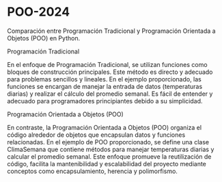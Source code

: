 # POO-2024
Comparación entre Programación Tradicional y Programación Orientada a Objetos (POO) en Python.

Programación Tradicional

En el enfoque de Programación Tradicional, se utilizan funciones como bloques de construcción principales. Este método es directo y adecuado para problemas sencillos y lineales. En el ejemplo proporcionado, las funciones se encargan de manejar la entrada de datos (temperaturas diarias) y realizar el cálculo del promedio semanal. Es fácil de entender y adecuado para programadores principiantes debido a su simplicidad.

Programación Orientada a Objetos (POO)

En contraste, la Programación Orientada a Objetos (POO) organiza el código alrededor de objetos que encapsulan datos y funciones relacionadas. En el ejemplo de POO proporcionado, se define una clase ClimaSemana que contiene métodos para manejar temperaturas diarias y calcular el promedio semanal. Este enfoque promueve la reutilización de código, facilita la mantenibilidad y escalabilidad del proyecto mediante conceptos como encapsulamiento, herencia y polimorfismo.
